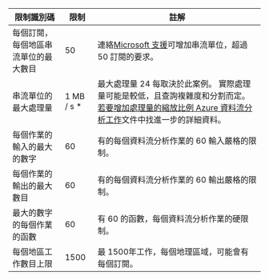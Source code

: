 <properties 
   pageTitle="資料流分析限制表格"
   description="說明系統限制，以及建議的大小，串流分析元件和連線。"
   services="stream-analytics"
   documentationCenter="NA"
   authors="jeffstokes72"
   manager="paulettm"
   editor="cgronlun" />
<tags 
   ms.service="stream-analytics"
   ms.devlang="NA"
   ms.topic="article"
   ms.tgt_pltfrm="NA"
   ms.workload="big-data"
   ms.date="07/25/2016"
   ms.author="jeffstok" />

| 限制識別碼 | 限制       | 註解 |
|----------------- | ------------|--------- |
| 每個訂閱，每個地區串流單位的最大數目 | 50 | 連絡[Microsoft 支援](https://support.microsoft.com/en-us)可增加串流單位，超過 50 訂閱的要求。 |
| 串流單位的最大處理量 | 1 MB / s * | 最大處理量 24 每取決於此案例。 實際處理量可能是較低，且查詢複雜度和分割而定。 [若要增加處理量的縮放比例 Azure 資料流分析工作](../articles/stream-analytics/stream-analytics-scale-jobs.md)文件中找進一步的詳細資料。 |
| 每個作業的輸入的最大的數字 | 60 | 有的每個資料流分析作業的 60 輸入嚴格的限制。 |
| 每個作業的輸出的最大數目 | 60 | 有的每個資料流分析作業的 60 輸出嚴格的限制。 |
| 最大的數字的每個作業的函數 | 60 | 有 60 的函數，每個資料流分析作業的硬限制。 |
| 每個地區工作數目上限 | 1500 | 最 1500年工作，每個地理區域，可能會有每個訂閱。 |